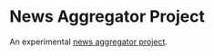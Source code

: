 # News Aggregator Project

An experimental [news aggregator project](https://yonamoreda.github.io/news-aggregator-project/).
